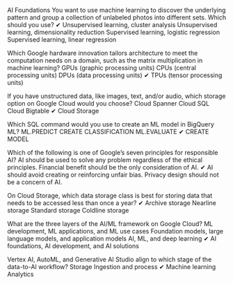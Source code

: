 AI Foundations
You want to use machine learning to discover the underlying pattern and group a collection of unlabeled photos into different sets. Which should you use?
✔ Unsupervised learning, cluster analysis
Unsupervised learning, dimensionality reduction
Supervised learning, logistic regression
Supervised learning, linear regression

Which Google hardware innovation tailors architecture to meet the computation needs on a domain, such as the matrix multiplication in machine learning?
GPUs (graphic processing units)
CPUs (central processing units)
DPUs (data processing units)
✔ TPUs (tensor processing units)

If you have unstructured data, like images, text, and/or audio, which storage option on Google Cloud would you choose?
Cloud Spanner
Cloud SQL
Cloud Bigtable
✔ Cloud Storage

Which SQL command would you use to create an ML model in BigQuery ML?
ML.PREDICT
CREATE CLASSIFICATION
ML.EVALUATE
✔ CREATE MODEL

Which of the following is one of Google’s seven principles for responsible AI?
AI should be used to solve any problem regardless of the ethical principles.
Financial benefit should be the only consideration of AI.
✔ AI should avoid creating or reinforcing unfair bias.
Privacy design should not be a concern of AI.

On Cloud Storage, which data storage class is best for storing data that needs to be accessed less than once a year?
✔ Archive storage
Nearline storage
Standard storage
Coldline storage

What are the three layers of the AI/ML framework on Google Cloud?
ML development, ML applications, and ML use cases
Foundation models, large language models, and application models
AI, ML, and deep learning
✔ AI foundations, AI development, and AI solutions

Vertex AI, AutoML, and Generative AI Studio align to which stage of the data-to-AI workflow?
Storage
Ingestion and process
✔ Machine learning
Analytics